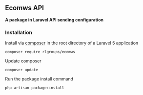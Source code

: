 ## Ecomws API ##
**A package in Laravel API sending configuration**


### Installation ###

Install via [composer](http://getcomposer.org) in the root directory of a Laravel 5 application

    composer require rlgroups/ecomws

Update composer

	composer update

Run the package install command

	php artisan package:install
